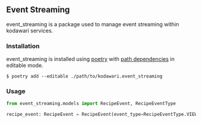 ## Event Streaming
event_streaming is a package used to manage event streaming within kodawari services.

### Installation
event_streaming is installed using [poetry](https://python-poetry.org/docs/) with [path dependencies](https://python-poetry.org/docs/dependency-specification/#path-dependencies) in editable mode.

```console
$ poetry add --editable ./path/to/kodawari.event_streaming
```

### Usage
```python
from event_streaming.models import RecipeEvent, RecipeEventType

recipe_event: RecipeEvent = RecipeEvent(event_type=RecipeEventType.VIEWED, actor_id=42, recipe_id=78)
```

